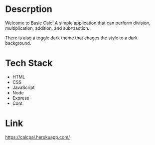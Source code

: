 # Descrption
Welcome to Basic Calc! 
A simple application that can perform division, multiplication, addition, and subrtraction.

There is also a toggle dark theme that chages the style to a dark background. 

# Tech Stack

- HTML 
- CSS
- JavaScript
- Node
- Express
- Cors

# Link
https://calcpal.herokuapp.com/